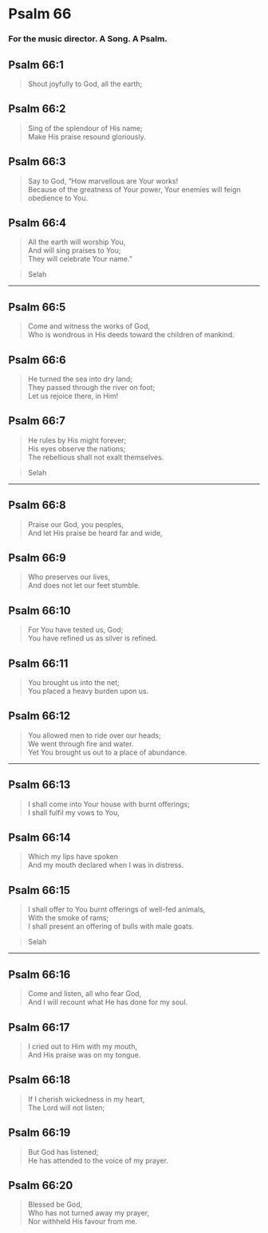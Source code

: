 # Psalm 66

### For the music director. A Song. A Psalm.

## Psalm 66:1

> Shout joyfully to God, all the earth;

## Psalm 66:2

> Sing of the splendour of His name;  
> Make His praise resound gloriously.

## Psalm 66:3

> Say to God, “How marvellous are Your works!  
> Because of the greatness of Your power, Your enemies will feign obedience to You.

## Psalm 66:4

> All the earth will worship You,  
> And will sing praises to You;  
> They will celebrate Your name.”

> Selah

---

## Psalm 66:5

> Come and witness the works of God,  
> Who is wondrous in His deeds toward the children of mankind.

## Psalm 66:6

> He turned the sea into dry land;  
> They passed through the river on foot;  
> Let us rejoice there, in Him!

## Psalm 66:7

> He rules by His might forever;  
> His eyes observe the nations;  
> The rebellious shall not exalt themselves.

> Selah

---

## Psalm 66:8

> Praise our God, you peoples,  
> And let His praise be heard far and wide,

## Psalm 66:9

> Who preserves our lives,  
> And does not let our feet stumble.

## Psalm 66:10

> For You have tested us, God;  
> You have refined us as silver is refined.

## Psalm 66:11

> You brought us into the net;  
> You placed a heavy burden upon us.

## Psalm 66:12

> You allowed men to ride over our heads;  
> We went through fire and water.  
> Yet You brought us out to a place of abundance.

---

## Psalm 66:13

> I shall come into Your house with burnt offerings;  
> I shall fulfil my vows to You,

## Psalm 66:14

> Which my lips have spoken  
> And my mouth declared when I was in distress.

## Psalm 66:15

> I shall offer to You burnt offerings of well-fed animals,  
> With the smoke of rams;  
> I shall present an offering of bulls with male goats.

> Selah

---

## Psalm 66:16

> Come and listen, all who fear God,  
> And I will recount what He has done for my soul.

## Psalm 66:17

> I cried out to Him with my mouth,  
> And His praise was on my tongue.

## Psalm 66:18

> If I cherish wickedness in my heart,  
> The Lord will not listen;

## Psalm 66:19

> But God has listened;  
> He has attended to the voice of my prayer.

## Psalm 66:20

> Blessed be God,  
> Who has not turned away my prayer,  
> Nor withheld His favour from me.
